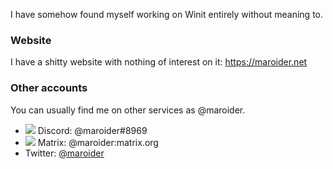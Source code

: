 I have somehow found myself working on Winit entirely without meaning to.

### Website

I have a shitty website with nothing of interest on it: <https://maroider.net>

### Other accounts

You can usually find me on other services as @maroider.

- ![](https://user-images.githubusercontent.com/54416743/119203846-5b9eec00-ba94-11eb-984e-084c2eaec906.png) Discord: @maroider#8969
- ![](https://user-images.githubusercontent.com/54416743/119204845-e41e8c00-ba96-11eb-84e0-7f133373703c.png) Matrix: @maroider:matrix.org
- Twitter: [@maroider](https://twitter.com/maroider)
